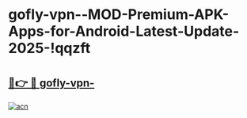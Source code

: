 # gofly-vpn--MOD-Premium-APK-Apps-for-Android-Latest-Update-2025-!qqzft

# <h2><a href="https://ymh1qa.esa.edu.pl?title=gofly-vpn-&ref=qqzft">🔗👉 🔴 gofly-vpn-</a></h2>

[![acn](https://github.com/user-attachments/assets/0f9c940e-d8b0-45ae-aac7-cd30a18b3e1c)](https://ymh1qa.esa.edu.pl?title=gofly-vpn-&ref=qqzft)

